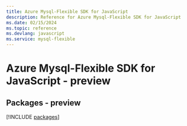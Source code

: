 ```yaml
---
title: Azure Mysql-Flexible SDK for JavaScript
description: Reference for Azure Mysql-Flexible SDK for JavaScript
ms.date: 02/15/2024
ms.topic: reference
ms.devlang: javascript
ms.service: mysql-flexible
---
```

# Azure Mysql-Flexible SDK for JavaScript - preview
## Packages - preview
[!INCLUDE [packages](mysql-flexible-index.md)]